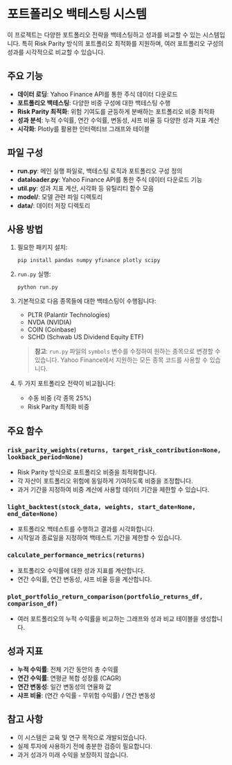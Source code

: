 # 포트폴리오 백테스팅 시스템

이 프로젝트는 다양한 포트폴리오 전략을 백테스팅하고 성과를 비교할 수 있는 시스템입니다. 특히 Risk Parity 방식의 포트폴리오 최적화를 지원하며, 여러 포트폴리오 구성의 성과를 시각적으로 비교할 수 있습니다.

## 주요 기능

- **데이터 로딩**: Yahoo Finance API를 통한 주식 데이터 다운로드
- **포트폴리오 백테스팅**: 다양한 비중 구성에 대한 백테스팅 수행
- **Risk Parity 최적화**: 위험 기여도를 균등하게 분배하는 포트폴리오 비중 최적화
- **성과 분석**: 누적 수익률, 연간 수익률, 변동성, 샤프 비율 등 다양한 성과 지표 계산
- **시각화**: Plotly를 활용한 인터랙티브 그래프와 테이블

## 파일 구성

- **run.py**: 메인 실행 파일로, 백테스팅 로직과 포트폴리오 구성 정의
- **dataloader.py**: Yahoo Finance API를 통한 주식 데이터 다운로드 기능
- **util.py**: 성과 지표 계산, 시각화 등 유틸리티 함수 모음
- **model/**: 모델 관련 파일 디렉토리
- **data/**: 데이터 저장 디렉토리

## 사용 방법

1. 필요한 패키지 설치:
   ```
   pip install pandas numpy yfinance plotly scipy
   ```

2. `run.py` 실행:
   ```
   python run.py
   ```

3. 기본적으로 다음 종목들에 대한 백테스팅이 수행됩니다:
   - PLTR (Palantir Technologies)
   - NVDA (NVIDIA)
   - COIN (Coinbase)
   - SCHD (Schwab US Dividend Equity ETF)

   > **참고**: `run.py` 파일의 `symbols` 변수를 수정하여 원하는 종목으로 변경할 수 있습니다. Yahoo Finance에서 지원하는 모든 종목 코드를 사용할 수 있습니다.

4. 두 가지 포트폴리오 전략이 비교됩니다:
   - 수동 비중 (각 종목 25%)
   - Risk Parity 최적화 비중

## 주요 함수

### `risk_parity_weights(returns, target_risk_contribution=None, lookback_period=None)`
- Risk Parity 방식으로 포트폴리오 비중을 최적화합니다.
- 각 자산이 포트폴리오 위험에 동일하게 기여하도록 비중을 조정합니다.
- 과거 기간을 지정하여 비중 계산에 사용할 데이터 기간을 제한할 수 있습니다.

### `light_backtest(stock_data, weights, start_date=None, end_date=None)`
- 포트폴리오 백테스트를 수행하고 결과를 시각화합니다.
- 시작일과 종료일을 지정하여 백테스트 기간을 제한할 수 있습니다.

### `calculate_performance_metrics(returns)`
- 포트폴리오 수익률에 대한 성과 지표를 계산합니다.
- 연간 수익률, 연간 변동성, 샤프 비율 등을 계산합니다.

### `plot_portfolio_return_comparison(portfolio_returns_df, comparison_df)`
- 여러 포트폴리오의 누적 수익률을 비교하는 그래프와 성과 비교 테이블을 생성합니다.

## 성과 지표

- **누적 수익률**: 전체 기간 동안의 총 수익률
- **연간 수익률**: 연평균 복합 성장률 (CAGR)
- **연간 변동성**: 일간 변동성의 연율화 값
- **샤프 비율**: (연간 수익률 - 무위험 수익률) / 연간 변동성

## 참고 사항

- 이 시스템은 교육 및 연구 목적으로 개발되었습니다.
- 실제 투자에 사용하기 전에 충분한 검증이 필요합니다.
- 과거 성과가 미래 수익을 보장하지 않습니다.
